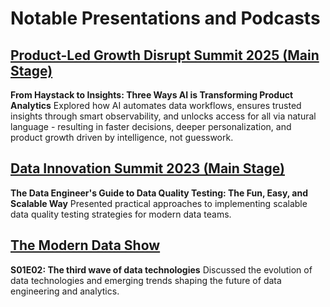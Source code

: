 # Notable Presentations and Podcasts

## [Product-Led Growth Disrupt Summit 2025 (Main Stage)](https://productledhub.com/agenda/from-haystack-to-insights-three-ways-ai-is-transforming-product-analytics/)
**From Haystack to Insights: Three Ways AI is Transforming Product Analytics**
Explored how AI automates data workflows, ensures trusted insights through smart observability, and unlocks access for all via natural language - resulting in faster decisions, deeper personalization, and product growth driven by intelligence, not guesswork.

## [Data Innovation Summit 2023 (Main Stage)](https://hyperight.com/data-engineers-guide-to-data-quality-testing-easy-and-scalable-way-mahdi-karabiben-zendesk/)
**The Data Engineer's Guide to Data Quality Testing: The Fun, Easy, and Scalable Way**
Presented practical approaches to implementing scalable data quality testing strategies for modern data teams.

## [The Modern Data Show](https://www.moderndatastack.xyz/podcast/s01-e02-the-third-wave-of-data-technologies-with-mahdi-karabiben-auex)
**S01E02: The third wave of data technologies**
Discussed the evolution of data technologies and emerging trends shaping the future of data engineering and analytics.
